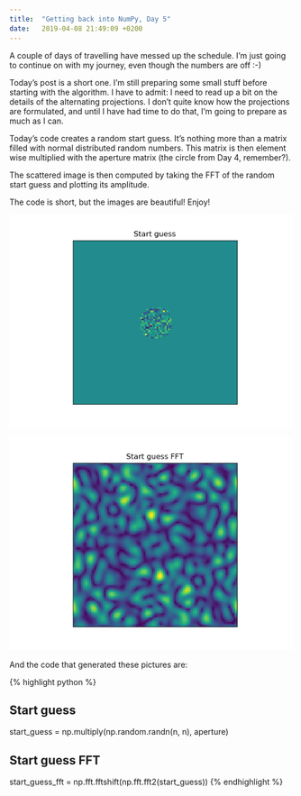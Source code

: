 ```yaml
---
title:  "Getting back into NumPy, Day 5"
date:   2019-04-08 21:49:09 +0200
---
```


A couple of days of travelling have messed up the schedule. I’m just going to continue on with my journey, even though the numbers are off :-)

Today’s post is a short one. I’m still preparing some small stuff before starting with the algorithm. I have to admit: I need to read up a bit on the details of the alternating projections. I don’t quite know how the projections are formulated, and until I have had time to do that, I’m going to prepare as much as I can.

Today’s code creates a random start guess. It’s nothing more than a matrix filled with normal distributed random numbers. This matrix is then element wise multiplied with the aperture matrix (the circle from Day 4, remember?).

The scattered image is then computed by taking the FFT of the random start guess and plotting its amplitude.

The code is short, but the images are beautiful! Enjoy!

![Element wise product of random start guess and aperture](/assets/blogpost_images/2019-04-08_randomguess_aperture.png)

![The scatter pattern of the random start guess. Isn’t it beautiful?](/assets/blogpost_images/2019-04-08_scatterpattern.png)


And the code that generated these pictures are:

{% highlight python %}
## Start guess
start_guess = np.multiply(np.random.randn(n, n), aperture)
## Start guess FFT
start_guess_fft = np.fft.fftshift(np.fft.fft2(start_guess))
{% endhighlight %}